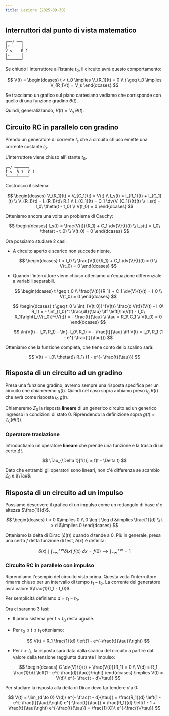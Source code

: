 ```yaml
---
title: Lezione (2025-09-30)
---
```


## Interruttori dal punto di vista matematico

```
┌──/ ──┐
│+     │
V_s    R_1
│-     │
└──────┘
```

Se chiudo l'interruttore all'istante $t_0$, il circuito avrà questo
comportamento:

$$
V(t) = \begin{dcases}
t < t_0 \implies V_{R_1}(t) = 0 \\
t \geq t_0 \implies V_{R_1}(t) = V_s
\end{dcases}
$$

Se tracciamo un grafico sul piano cartesiano vediamo che corrisponde con quello
di una funzione gradino $\theta(t)$.

Quindi, generalizzando, $V(t) = V_s\ \theta(t)$.

## Circuito RC in parallelo con gradino

Prendo un generatore di corrente $I_s$ che a circuito chiuso emette una corrente
costante $I_0$.

L'interruttore viene chiuso all'istante $t_0$.

```
┌─/ ─┬────┐
I_s  R_1  C_1
└────┴────┘
```

Costruisco il sistema:

$$
\begin{dcases}
V_{R_1}(t) = V_{C_1}(t) = V(t) \\
I_s(t) = I_{R_1}(t) + I_{C_1}(t) \\
V_{R_1}(t) = I_{R_1}(t)\ R_1 \\
I_{C_1}(t) = C_1 \dv{V_{C_1}}{t}(t) \\
I_s(t) = I_0\ \theta(t - t_0) \\
V(t_0) = 0
\end{dcases}
$$

Otteniamo ancora una volta un problema di Cauchy:

$$
\begin{dcases}
I_s(t) = \frac{V(t)}{R_1} + C_1 \dv{V}{t}(t) \\
I_s(t) = I_0\ \theta(t - t_0) \\
V(t_0) = 0
\end{dcases}
$$

Ora possiamo studiare 2 casi:

- A circuito aperto e scarico non succede niente.

  $$
  \begin{dcases}
  t < t_0 \\
  \frac{V(t)}{R_1} + C_1 \dv{V}{t}(t) = 0 \\
  V(t_0) = 0
  \end{dcases}
  $$

- Quando l'interruttore viene chiuso otteniamo un'equazione differenziale a
  variabili separabili.

  $$
  \begin{dcases}
  t \geq t_0 \\
  \frac{V(t)}{R_1} + C_1 \dv{V}{t}(t) = I_0 \\
  V(t_0) = 0
  \end{dcases}
  $$

  $$
  \begin{dcases}
  t \geq t_0 \\
  \int_{V(t_0)}^{V(t)} \frac{d V(t)}{V(t) - I_0\ R_1} = - \int_{t_0}^t \frac{dt}{\tau}
    \iff \left[\ln(V(t) - I_0\ R_1)\right]_{V(t_0)}^{V(t)} = - \frac{t}{\tau} \\
  \tau = R_1\ C_1 \\
  V(t_0) = 0
  \end{dcases}
  $$

  $$
  \ln(V(t) - I_0\ R_1) - \ln(- I_0\ R_1) = - \frac{t}{\tau}
    \iff V(t) = I_0\ R_1 (1 - e^{-\frac{t}{\tau}})
  $$

Otteniamo che la funzione completa, che tiene conto dello scalino sarà:

$$
V(t) = I_0\ \theta(t)\ R_1\ (1 - e^{- \frac{t}{\tau}})
$$

## Risposta di un circuito ad un gradino

Presa una funzione gradino, avremo sempre una risposta specifica per un circuito
che chiameremo $g(t)$. Quindi nel caso sopra abbiamo preso $I_0\ \theta(t)$ che
avrà come risposta $I_0\ g(t)$.

Chiameremo $Z_0$ la risposta **lineare** di un generico circuito ad un generico
ingresso in condizioni di stato 0. Riprendendo la definizione sopra
$g(t) = Z_0(\theta(t))$.

### Operatore traslazione

Introductiamo un operatore **lineare** che prende una funzione e la trasla di un
certo $\Delta t$.

$$
\Tau_{\Delta t}[f(t)] = f(t - \Delta t)
$$

Dato che entrambi gli operatori sono lineari, non c'è differenza se scambio
$Z_0$ e $\Tau$.

## Risposta di un circuito ad un impulso

Possiamo descrivere il grafico di un impulso come un rettangolo di base $d$ e
altezza $\frac{1}{d}$.

$$
\begin{dcases}
t < 0           &\implies 0 \\
0 \leq t \leq d &\implies \frac{1}{d} \\
t > d           &\implies 0
\end{dcases}
$$

Otteniamo la delta di Dirac ($\delta(t)$) quando $d$ tende a $0$. Più in
generale, presa una certa $f$ detta funzione di test, $\delta(x)$ è definita:

$$
\delta(x) \mid \int_{-\infty}^{+\infty} \delta(x)\ f(x)\ dx = f(0) \implies \int_{-\infty}^{+\infty} = 1
$$

### Circuito RC in parallelo con impulso

Riprendiamo l'esempio del circuito visto prima. Questa volta l'interruttore
rimarrà chiuso per un intervallo di tempo $t_1 - t_0$. La corrente del
generatore avrà valore $\frac{1}{t_1 - t_0}$.

Per semplicità definiamo $d = t_1 - t_0$.

Ora ci saranno 3 fasi:

- Il primo sistema per $t < t_0$ resta uguale.

- Per $t_0 \leq t \leq t_1$ otteniamo:

  $$
  V(t) = R_1 \frac{1}{d} \left(1 - e^{-\frac{t}{\tau}}\right)
  $$

- Per $t > t_1$, la risposta sarà data dalla scarica del circuito a partire dal
  valore della tensione raggiunta durante l'impulso:

  $$
  \begin{dcases}
  C \dv{V}{t}(t) + \frac{V(t)}{R_1} = 0 \\
  V(d) = R_1 \frac{1}{d} \left(1 - e^{-\frac{d}{\tau}}\right)
  \end{dcases}
  \implies
  V(t) = V(d)\ e^{- \frac{t - d}{\tau}}
  $$

Per studiare la risposta alla delta di Dirac devo far tendere $d$ a $0$:

$$
V(t) = \lim_{d \to 0} V(d)\ e^{- \frac{t - d}{\tau}}
     = \frac{R_1}{d} \left(1 - e^{-\frac{t}{\tau}}\right) e^{-\frac{t}{\tau}}
     = \frac{R_1}{d} \left(1 - 1 + \frac{t}{\tau}\right)  e^{-\frac{t}{\tau}}
     = \frac{1}{C}\ e^{-\frac{t}{\tau}}
$$
